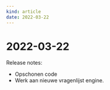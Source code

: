 ```yaml
---
kind: article
date: 2022-03-22
---
```


# 2022-03-22

Release notes:

*  Opschonen code
*  Werk aan nieuwe vragenlijst engine.
